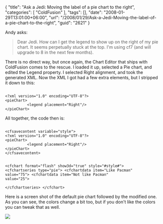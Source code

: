 {
	"title": "Ask a Jedi: Moving the label of a pie chart to the right",
	"categories": [
		"ColdFusion"
	],
	"tags": [],
	"date": "2008-01-29T13:01:00+06:00",
	"url": "/2008/01/29/Ask-a-Jedi-Moving-the-label-of-a-pie-chart-to-the-right",
	"guid": "2621"
}

Andy asks:

<blockquote>
<p>
Dear Jedi. How can I get the legend to show up on the right of my pie chart. It seems perpetually stuck at the top. I'm using cf7 (and will upgrade to 8 in the next few months).
</p>
</blockquote>

There is no direct way, but once again, the Chart Editor that ships with ColdFusion comes to the rescue. I loaded it up, selected a Pie chart, and edited the Legend property. I selected Right alignment, and took the generated XML. Now the XML I got had a few extra elements, but I stripped it down to this:

<code>
&lt;?xml version="1.0" encoding="UTF-8"?&gt;
&lt;pieChart&gt;
          &lt;legend placement="Right"/&gt;
&lt;/pieChart&gt;
</code>

All together, the code then is:

<code>
&lt;cfsavecontent variable="style"&gt;
&lt;?xml version="1.0" encoding="UTF-8"?&gt;
&lt;pieChart&gt;
          &lt;legend placement="Right"/&gt;
&lt;/pieChart&gt;
&lt;/cfsavecontent&gt;

&lt;cfchart format="flash" show3d="true" style="#style#"&gt;
	&lt;cfchartseries type="pie"&gt;
		&lt;cfchartdata item="Like Pacman" value="75"&gt;
		&lt;cfchartdata item="Not like Pacman" value="25"&gt;		
	&lt;/cfchartseries&gt;
&lt;/cfchart&gt;
</code>

Here is a screen shot of the default pie chart followed by the modified one. As you can see, the colors change a bit too, but if you don't like the colors you can tweak that as well.

<img src="http://static.raymondcamden.com/images//Picture 15.png">